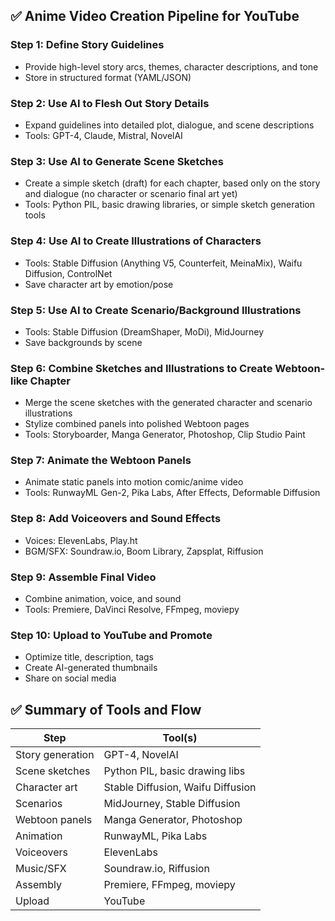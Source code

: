 ## ✅ Anime Video Creation Pipeline for YouTube

### Step 1: Define Story Guidelines
- Provide high-level story arcs, themes, character descriptions, and tone
- Store in structured format (YAML/JSON)

### Step 2: Use AI to Flesh Out Story Details
- Expand guidelines into detailed plot, dialogue, and scene descriptions
- Tools: GPT-4, Claude, Mistral, NovelAI

### Step 3: Use AI to Generate Scene Sketches
- Create a simple sketch (draft) for each chapter, based only on the story and dialogue (no character or scenario final art yet)
- Tools: Python PIL, basic drawing libraries, or simple sketch generation tools

### Step 4: Use AI to Create Illustrations of Characters
- Tools: Stable Diffusion (Anything V5, Counterfeit, MeinaMix), Waifu Diffusion, ControlNet
- Save character art by emotion/pose

### Step 5: Use AI to Create Scenario/Background Illustrations
- Tools: Stable Diffusion (DreamShaper, MoDi), MidJourney
- Save backgrounds by scene

### Step 6: Combine Sketches and Illustrations to Create Webtoon-like Chapter
- Merge the scene sketches with the generated character and scenario illustrations
- Stylize combined panels into polished Webtoon pages
- Tools: Storyboarder, Manga Generator, Photoshop, Clip Studio Paint

### Step 7: Animate the Webtoon Panels
- Animate static panels into motion comic/anime video
- Tools: RunwayML Gen-2, Pika Labs, After Effects, Deformable Diffusion

### Step 8: Add Voiceovers and Sound Effects
- Voices: ElevenLabs, Play.ht
- BGM/SFX: Soundraw.io, Boom Library, Zapsplat, Riffusion

### Step 9: Assemble Final Video
- Combine animation, voice, and sound
- Tools: Premiere, DaVinci Resolve, FFmpeg, moviepy

### Step 10: Upload to YouTube and Promote
- Optimize title, description, tags
- Create AI-generated thumbnails
- Share on social media

## ✅ Summary of Tools and Flow
| Step                | Tool(s)                                 |
|---------------------|-----------------------------------------|
| Story generation    | GPT-4, NovelAI                          |
| Scene sketches      | Python PIL, basic drawing libs          |
| Character art       | Stable Diffusion, Waifu Diffusion       |
| Scenarios           | MidJourney, Stable Diffusion            |
| Webtoon panels      | Manga Generator, Photoshop              |
| Animation           | RunwayML, Pika Labs                     |
| Voiceovers          | ElevenLabs                              |
| Music/SFX           | Soundraw.io, Riffusion                  |
| Assembly            | Premiere, FFmpeg, moviepy               |
| Upload              | YouTube                                 |
